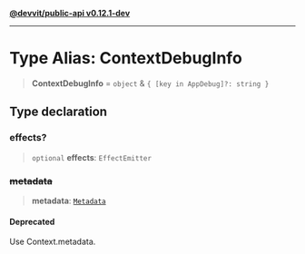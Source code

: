 [**@devvit/public-api v0.12.1-dev**](../README.md)

---

# Type Alias: ContextDebugInfo

> **ContextDebugInfo** = `object` & `{ [key in AppDebug]?: string }`

## Type declaration

### effects?

> `optional` **effects**: `EffectEmitter`

### ~~metadata~~

> **metadata**: [`Metadata`](Metadata.md)

#### Deprecated

Use Context.metadata.

